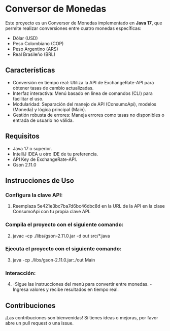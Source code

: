 # Conversor de Monedas

Este proyecto es un Conversor de Monedas implementado en **Java 17**, que permite realizar conversiones entre cuatro monedas específicas:
- Dólar (USD)
- Peso Colombiano (COP)
- Peso Argentino (ARS)
- Real Brasileño (BRL)  

## Características
- Conversión en tiempo real: Utiliza la API de ExchangeRate-API para obtener tasas de cambio actualizadas.
- Interfaz interactiva: Menú basado en línea de comandos (CLI) para facilitar el uso.
- Modularidad: Separación del manejo de API (ConsumoApi), modelos (Moneda) y lógica principal (Main).
- Gestión robusta de errores: Maneja errores como tasas no disponibles o entrada de usuario no válida.

## Requisitos
- Java 17 o superior.
- IntelliJ IDEA u otro IDE de tu preferencia.
- API Key de ExchangeRate-API.
- Gson 2.11.0

## Instrucciones de Uso

### Configura la clave API:
1. Reemplaza 5e421e3bc7ba7d6bc46dbc8d en la URL de la API en la clase ConsumoApi con tu propia clave API.

### Compila el proyecto con el siguiente comando:
2. javac -cp ./libs/gson-2.11.0.jar -d out src/*.java

### Ejecuta el proyecto con el siguiente comando:
3. java -cp ./libs/gson-2.11.0.jar:./out Main

### Interacción: 
4. -Sigue las instrucciones del menú para convertir entre monedas.
   -Ingresa valores y recibe resultados en tiempo real.

## Contribuciones
¡Las contribuciones son bienvenidas! Si tienes ideas o mejoras, por favor abre un pull request o una issue.
